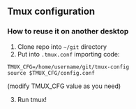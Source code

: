 Tmux configuration
------------------

### How to reuse it on another desktop

1. Clone repo into `~/git` directory
2. Put into `.tmux.conf` importing code:

```
TMUX_CFG=/home/username/git/tmux-config
source $TMUX_CFG/config.conf
```
(modify TMUX_CFG value as you need)

3. Run tmux!
